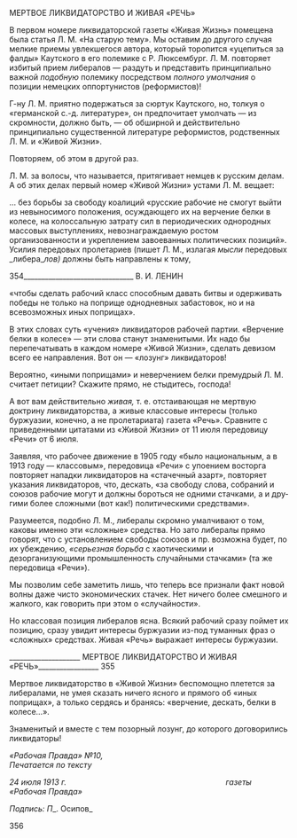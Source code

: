 МЕРТВОЕ ЛИКВИДАТОРСТВО И ЖИВАЯ «РЕЧЬ»

В первом номере ликвидаторской газеты «Живая Жизнь» помещена была статья Л. М. «На старую тему». Мы оставим до другого случая мелкие приемы увлекшегося ав­тора, который торопится «уцепиться за фалды» Каутского в его полемике с Р. Люксем­бург. Л. М. повторяет избитый прием либералов — раздуть и представить принципи­ально важной _подобную_ полемику посредством _полного умолчания_ о позиции немецких оппортунистов (реформистов)!

Г-ну Л. М. приятно подержаться за сюртук Каутского, но, толкуя о «германской с.-д. литературе», он предпочитает умолчать — из скромности, должно быть, — об обшир­ной и действительно принципиально существенной литературе реформистов, родст­венных Л. М. и «Живой Жизни».

Повторяем, об этом в другой раз.

Л. М. за волосы, что называется, притягивает немцев к русским делам. А об этих де­лах первый номер «Живой Жизни» устами Л. М. вещает:

... без борьбы за свободу коалиций «русские рабочие не смогут выйти из невыносимого положения, осуждающего их на верчение белки в колесе, на колоссальную затрату сил в периодических однородных массовых выступлениях, невознаграждаемую ростом организованности и укреплением завоеванных по­литических позиций». Усилия передовых пролетариев (пишет Л. М., излагая _мысли_ передовых _либера­__лов)_ должны быть направлены к тому,

  

354_______________________________ В. И. ЛЕНИН

«чтобы сделать рабочий класс способным давать битвы и одерживать победы не только на поприще од­нодневных забастовок, но и на всевозможных иных поприщах».

В этих словах суть «учения» ликвидаторов рабочей партии. «Верчение белки в коле­се» — эти слова станут знаменитыми. Их надо бы перепечатывать в каждом номере «Живой Жизни», сделать девизом всего ее направления. Вот он — «лозунг» ликвидато­ров!

Вероятно, «иными поприщами» и неверчением белки премудрый Л. М. считает пе­тиции? Скажите прямо, не стыдитесь, господа!

А вот вам действительно _живая,_ т. е. отстаивающая не мертвую доктрину ликвида­торства, а живые классовые интересы (только буржуазии, конечно, а не пролетариата) газета «Речь». Сравните с приведенными цитатами из «Живой Жизни» от 11 июля пе­редовицу «Речи» от 6 июля.

Заявляя, что рабочее движение в 1905 году «было национальным, а в 1913 году — классовым», передовица «Речи» с упоением восторга повторяет нападки ликвидаторов на «стачечный азарт», повторяет указания ликвидаторов, что, дескать, «за свободу сло­ва, собраний и союзов рабочие могут и должны бороться не одними стачками, а и дру­гими более сложными (вот как!) политическими средствами».

Разумеется, подобно Л. М., либералы скромно умалчивают о том, каковы именно эти «сложные» средства. Но зато либералы прямо говорят, что с установлением свободы союзов и пр. возможна будет, по их убеждению, _«серьезная борьба_ с хаотическими и дезорганизующими промышленность случайными стачками» (та же передовица «Ре­чи»).

Мы позволим себе заметить лишь, что теперь все признали факт новой волны даже чисто экономических стачек. Нет ничего более смешного и жалкого, как говорить при этом о «случайности».

Но классовая позиция либералов ясна. Всякий рабочий сразу поймет их позицию, сразу увидит интересы буржуазии из-под туманных фраз о «сложных» средствах. Жи­вая «Речь» выражает интересы буржуазии.

  

____________________ МЕРТВОЕ ЛИКВИДАТОРСТВО И ЖИВАЯ «РЕЧЬ»_________________ 355

Мертвое ликвидаторство в «Живой Жизни» беспомощно плетется за либералами, не умея сказать ничего ясного и прямого об «иных поприщах», а только сердясь и бранясь: «верчение, дескать, белки в колесе...».

Знаменитый и вместе с тем позорный лозунг, до которого договорились ликвидато­ры!

_«Рабочая Правда» №10,                                                                    Печатается по тексту_

_24 июля 1913 г.                                                                         газеты «Рабочая Правда»_

_Подпись:_ _Π__. Осипов_

  

356